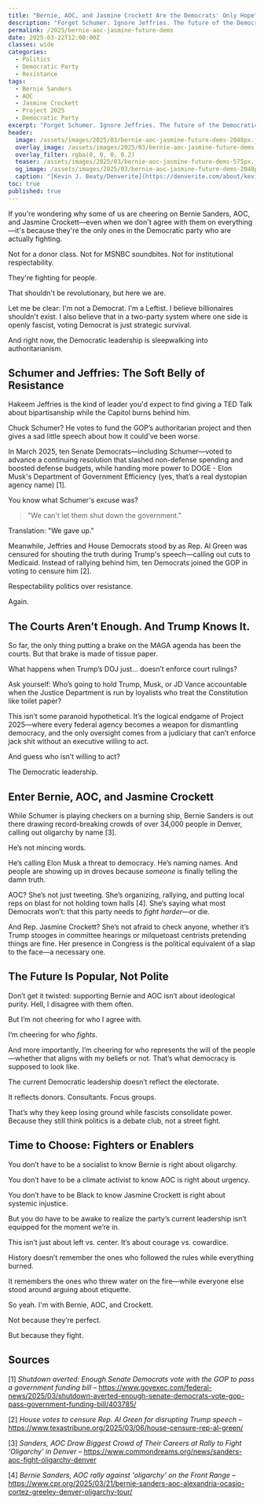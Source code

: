 ```yaml
---
title: "Bernie, AOC, and Jasmine Crockett Are the Democrats' Only Hope"
description: "Forget Schumer. Ignore Jeffries. The future of the Democratic Party belongs to the fighters—Bernie Sanders, AOC, and Jasmine Crockett."
permalink: /2025/bernie-aoc-jasmine-future-dems
date: 2025-03-22T12:00:00Z
classes: wide
categories:
  - Politics
  - Democratic Party
  - Resistance
tags:
  - Bernie Sanders
  - AOC
  - Jasmine Crockett
  - Project 2025
  - Democratic Party
excerpt: "Forget Schumer. Ignore Jeffries. The future of the Democratic Party belongs to the fighters—Bernie Sanders, AOC, and Jasmine Crockett."
header:
  image: /assets/images/2025/03/bernie-aoc-jasmine-future-dems-2048px.jpg
  overlay_image: /assets/images/2025/03/bernie-aoc-jasmine-future-dems-2048px.jpg
  overlay_filter: rgba(0, 0, 0, 0.2)
  teaser: /assets/images/2025/03/bernie-aoc-jasmine-future-dems-575px.jpg
  og_image: /assets/images/2025/03/bernie-aoc-jasmine-future-dems-2048px.jpg
  caption: "[Kevin J. Beaty/Denverite](https://denverite.com/about/kevin/)"
toc: true
published: true
---
```


If you're wondering why some of us are cheering on Bernie Sanders, AOC, and Jasmine Crockett—even when we don't agree with them on everything—it's because they're the only ones in the Democratic party who are actually fighting.

Not for a donor class.
Not for MSNBC soundbites.
Not for institutional respectability.

They're fighting for people.

That shouldn't be revolutionary, but here we are.

Let me be clear: I'm not a Democrat. I'm a Leftist. I believe billionaires shouldn't exist. I also believe that in a two-party system where one side is openly fascist, voting Democrat is just strategic survival.

And right now, the Democratic leadership is sleepwalking into authoritarianism.

## Schumer and Jeffries: The Soft Belly of Resistance

Hakeem Jeffries is the kind of leader you'd expect to find giving a TED Talk about bipartisanship while the Capitol burns behind him.

Chuck Schumer? He votes to fund the GOP’s authoritarian project and then gives a sad little speech about how it could've been worse.

In March 2025, ten Senate Democrats—including Schumer—voted to advance a continuing resolution that slashed non-defense spending and boosted defense budgets, while handing more power to DOGE -  Elon Musk's Department of Government Efficiency (yes, that’s a real dystopian agency name) [1].

You know what Schumer's excuse was?

> "We can't let them shut down the government."

Translation: "We gave up."

Meanwhile, Jeffries and House Democrats stood by as Rep. Al Green was censured for shouting the truth during Trump's speech—calling out cuts to Medicaid. Instead of rallying behind him, ten Democrats joined the GOP in voting to censure him [2].

Respectability politics over resistance.

Again.

## The Courts Aren’t Enough. And Trump Knows It.

So far, the only thing putting a brake on the MAGA agenda has been the courts. But that brake is made of tissue paper.

What happens when Trump’s DOJ just... doesn’t enforce court rulings?

Ask yourself: Who’s going to hold Trump, Musk, or JD Vance accountable when the Justice Department is run by loyalists who treat the Constitution like toilet paper?

This isn’t some paranoid hypothetical. It’s the logical endgame of Project 2025—where every federal agency becomes a weapon for dismantling democracy, and the only oversight comes from a judiciary that can’t enforce jack shit without an executive willing to act.

And guess who isn’t willing to act?

The Democratic leadership.

## Enter Bernie, AOC, and Jasmine Crockett

While Schumer is playing checkers on a burning ship, Bernie Sanders is out there drawing record-breaking crowds of over 34,000 people in Denver, calling out oligarchy by name [3].

He’s not mincing words.

He’s calling Elon Musk a threat to democracy. He’s naming names. And people are showing up in droves because *someone* is finally telling the damn truth.

AOC? She’s not just tweeting. She’s organizing, rallying, and putting local reps on blast for not holding town halls [4]. She’s saying what most Democrats won’t: that this party needs to *fight harder*—or die.

And Rep. Jasmine Crockett? She’s not afraid to check anyone, whether it’s Trump stooges in committee hearings or milquetoast centrists pretending things are fine. Her presence in Congress is the political equivalent of a slap to the face—a necessary one.

## The Future Is Popular, Not Polite

Don’t get it twisted: supporting Bernie and AOC isn’t about ideological purity. Hell, I disagree with them often.

But I’m not cheering for who I agree with.

I’m cheering for who *fights*.

And more importantly, I’m cheering for who represents the will of the people—whether that aligns with my beliefs or not. That’s what democracy is supposed to look like.

The current Democratic leadership doesn’t reflect the electorate.

It reflects donors.
Consultants.
Focus groups.

That’s why they keep losing ground while fascists consolidate power. Because they still think politics is a debate club, not a street fight.

## Time to Choose: Fighters or Enablers

You don’t have to be a socialist to know Bernie is right about oligarchy.

You don’t have to be a climate activist to know AOC is right about urgency.

You don’t have to be Black to know Jasmine Crockett is right about systemic injustice.

But you do have to be awake to realize the party’s current leadership isn’t equipped for the moment we’re in.

This isn’t just about left vs. center. It’s about courage vs. cowardice.

History doesn’t remember the ones who followed the rules while everything burned.

It remembers the ones who threw water on the fire—while everyone else stood around arguing about etiquette.

So yeah. I'm with Bernie, AOC, and Crockett.

Not because they’re perfect.

But because they fight.

## Sources

[1] *Shutdown averted: Enough Senate Democrats vote with the GOP to pass a government funding bill* – https://www.govexec.com/federal-news/2025/03/shutdown-averted-enough-senate-democrats-vote-gop-pass-government-funding-bill/403785/

[2] *House votes to censure Rep. Al Green for disrupting Trump speech* – https://www.texastribune.org/2025/03/06/house-censure-rep-al-green/

[3] *Sanders, AOC Draw Biggest Crowd of Their Careers at Rally to Fight 'Oligarchy' in Denver* – https://www.commondreams.org/news/sanders-aoc-fight-oligarchy-denver

[4] *Bernie Sanders, AOC rally against 'oligarchy' on the Front Range* – https://www.cpr.org/2025/03/21/bernie-sanders-aoc-alexandria-ocasio-cortez-greeley-denver-oligarchy-tour/